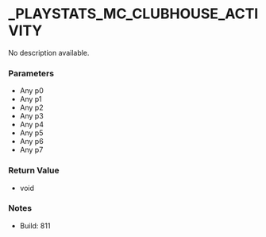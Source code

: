 # _PLAYSTATS_MC_CLUBHOUSE_ACTIVITY

No description available.

### Parameters
* Any p0
* Any p1
* Any p2
* Any p3
* Any p4
* Any p5
* Any p6
* Any p7

### Return Value
* void

### Notes
* Build: 811

